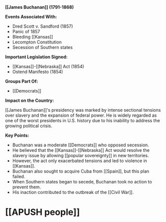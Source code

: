 **[[James Buchanan]] (1791-1868)**

**Events Associated With:**

* Dred Scott v. Sandford (1857)
* Panic of 1857
* Bleeding [[Kansas]]
* Lecompton Constitution
* Secession of Southern states

**Important Legislation Signed:**

* [[Kansas]]-[[Nebraska]] Act (1854)
* Ostend Manifesto (1854)

**Groups Part Of:**

* [[Democrats]]

**Impact on the Country:**

[[James Buchanan]]'s presidency was marked by intense sectional tensions over slavery and the expansion of federal power. He is widely regarded as one of the worst presidents in U.S. history due to his inability to address the growing political crisis.

**Key Points:**

* Buchanan was a moderate [[Democrats]] who opposed secession.
* He believed that the [[Kansas]]-[[Nebraska]] Act would resolve the slavery issue by allowing [[popular sovereignty]] in new territories.
* However, the act only exacerbated tensions and led to violence in [[Kansas]].
* Buchanan also sought to acquire Cuba from [[Spain]], but this plan failed.
* When Southern states began to secede, Buchanan took no action to prevent them.
* His inaction contributed to the outbreak of the [[Civil War]].
# [[APUSH people]]